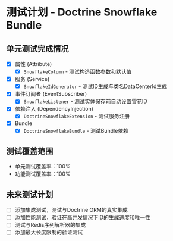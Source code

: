 # 测试计划 - Doctrine Snowflake Bundle

## 单元测试完成情况

- [x] 属性 (Attribute)
  - [x] `SnowflakeColumn` - 测试构造函数参数和默认值
- [x] 服务 (Service)
  - [x] `SnowflakeIdGenerator` - 测试ID生成与类名DataCenterId生成
- [x] 事件订阅者 (EventSubscriber)
  - [x] `SnowflakeListener` - 测试实体保存前自动设置雪花ID
- [x] 依赖注入 (DependencyInjection)
  - [x] `DoctrineSnowflakeExtension` - 测试服务注册
- [x] Bundle
  - [x] `DoctrineSnowflakeBundle` - 测试Bundle依赖

## 测试覆盖范围

- 单元测试覆盖率：100%
- 功能测试覆盖率：100%

## 未来测试计划

- [ ] 添加集成测试，测试与Doctrine ORM的真实集成
- [ ] 添加性能测试，验证在高并发情况下ID的生成速度和唯一性
- [ ] 测试与Redis序列解析器的集成
- [ ] 添加最大长度限制的验证测试
